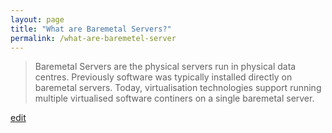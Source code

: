 ```yaml
---
layout: page
title: "What are Baremetal Servers?"
permalink: /what-are-baremetel-server
---
```


> Baremetal Servers are the physical servers run in physical data centres. Previously software was typically installed directly on baremetal servers. Today, virtualisation technologies support running multiple virtualised software continers on a single baremetal server.

<p class="edit-term"><a href="https://github.com/and-digital/tech-definitions/blog/master/definitions/infrastructure/baremetal-servers.md">edit</a></p>
